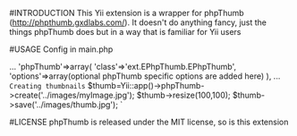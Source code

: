 #INTRODUCTION
This Yii extension is a wrapper for phpThumb (http://phpthumb.gxdlabs.com/). It doesn't do anything
fancy, just the things phpThumb does but in a way that is familiar for Yii users

#USAGE
Config in main.php

...
'phpThumb'=>array(
		'class'=>'ext.EPhpThumb.EPhpThumb',
		'options'=>array(optional phpThumb specific options are added here)
	),
	...
`
Creating thumbnails
`
	$thumb=Yii::app()->phpThumb->create('../images/myImage.jpg');
	$thumb->resize(100,100);
	$thumb->save('../images/thumb.jpg');
`

#LICENSE
phpThumb is released under the MIT license, so is this extension